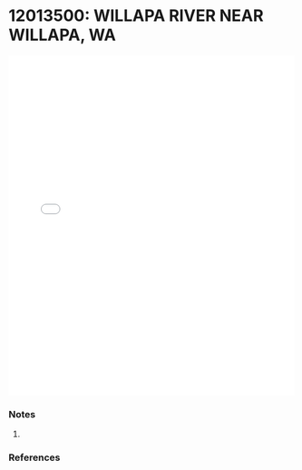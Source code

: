 # 12013500: WILLAPA RIVER NEAR WILLAPA, WA

<iframe src="/_static/stations/12013500_fdc.html" width="100%" height="600" frameborder="0"></iframe>

### Notes
1. 

### References

